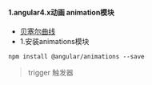 #### 1.angular4.x动画 animation模块
- [贝塞尔曲线](http://cubic-bezier.com/)
- 1.安装animations模块

```
npm install @angular/animations --save
```

> trigger 触发器


